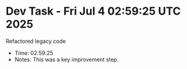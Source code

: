 # Dev Task - Fri Jul  4 02:59:25 UTC 2025
Refactored legacy code
- Time: 02:59:25
- Notes: This was a key improvement step.
